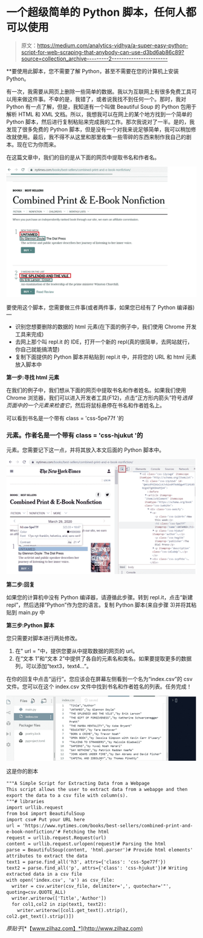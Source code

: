 # 一个超级简单的 Python 脚本，任何人都可以使用

> 原文：<https://medium.com/analytics-vidhya/a-super-easy-python-script-for-web-scraping-that-anybody-can-use-d3bd6ab86c89?source=collection_archive---------2----------------------->

**要使用此脚本，您不需要了解 Python，甚至不需要在您的计算机上安装 Python。

有一次，我需要从网页上删除一些简单的数据。我以为互联网上有很多免费工具可以用来做这件事。不幸的是，我错了，或者说我找不到任何一个。那时，我对 Python 有一点了解，但是，我知道有一个叫做 Beautiful Soup 的 Python 包用于解析 HTML 和 XML 文档。所以，我想我可以在网上的某个地方找到一个简单的 Python 脚本，然后进行复制粘贴来完成我的工作。那次我说对了一半。是的，我发现了很多免费的 Python 脚本，但是没有一个对我来说足够简单，我可以稍加修改就使用。最后，我不得不从这里和那里收集一些零碎的东西来制作我自己的剧本。现在它为你而来。

在这篇文章中，我们的目的是从下面的网页中提取书名和作者名。

![](img/b0f757d0cef85c34c73248ede7692cc6.png)

要使用这个脚本，您需要做三件事(或者两件事，如果您已经有了 Python 编译器)—

*   识别您想要删除的数据的 html 元素(在下面的例子中，我们使用 Chrome 开发工具来完成)
*   去网上那个叫 repl.it 的 IDE，打开一个新的 repl(真的很简单，去网站就行，你自己就能搞清楚)
*   复制下面提供的 Python 脚本并粘贴到 repl.it 中，并将您的 URL 和 html 元素放入脚本中

**第一步:寻找 html 元素**

在我们的例子中，我们想从下面的网页中提取书名和作者姓名。如果我们使用 Chrome 浏览器，我们可以进入开发者工具(F12)，点击“正方形内箭头”符号*选择页面中的一个元素来检查它*，然后将鼠标悬停在书名和作者姓名上。

可以看到书名是一个带有 class = 'css-5pe77f '的

### 元素。作者名是一个带有 class = 'css-hjukut '的

元素。您需要记下这一点，并将其放入本文后面的 Python 脚本中。

![](img/1bbe60288173e18a9da00e229ea26308.png)

**第二步:回复**

如果您的计算机中没有 Python 编译器，请遵循此步骤。转到 repl.it，点击“新建 repl”，然后选择“Python”作为您的语言。复制 Python 脚本(来自步骤 3)并将其粘贴到 main.py 中

**第三步:Python 脚本**

您只需要对脚本进行两处修改。

1.  在" url = "中，提供您要从中提取数据的网页的 url。
2.  在“文本 1”和“文本 2”中提供了各自的元素名和类名。如果要提取更多的数据列，可以添加“text3，text4…”。

在你的回复中点击“运行”。您应该会在屏幕左侧看到一个名为“index.csv”的 csv 文件。您可以在这个 index.csv 文件中找到书名和作者姓名的列表。任务完成！

![](img/01ec77a0baf82c43c901d6f3f36d9c0a.png)

这是你的剧本

```
"""A Simple Script for Extracting Data from a Webpage 
This script allows the user to extract data from a webapge and then export the data to a csv file with column(s).
"""# libraries
import urllib.request
from bs4 import BeautifulSoup
import csv# Put your URL here
url = 'https://www.nytimes.com/books/best-sellers/combined-print-and-e-book-nonfiction/'# Fetching the html
request = urllib.request.Request(url)
content = urllib.request.urlopen(request)# Parsing the html 
parse = BeautifulSoup(content, 'html.parser')# Provide html elements' attributes to extract the data 
text1 = parse.find_all('h3', attrs={'class': 'css-5pe77f'})
text2 = parse.find_all('p', attrs={'class': 'css-hjukut'})# Writing extracted data in a csv file
with open('index.csv', 'a') as csv_file:
  writer = csv.writer(csv_file, delimiter=',', quotechar='"', quoting=csv.QUOTE_ALL)
  writer.writerow(['Title','Author'])
  for col1,col2 in zip(text1, text2):
    writer.writerow([col1.get_text().strip(), col2.get_text().strip()])
```

*原贴于*[*【www.zilhaz.com】*](http://www.zilhaz.com)